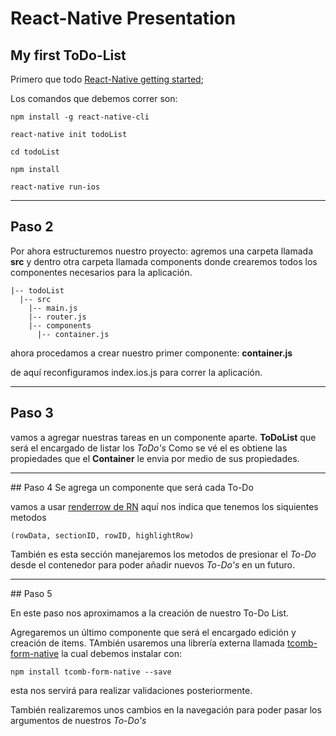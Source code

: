 # React-Native Presentation
## My first ToDo-List
Primero que todo [React-Native getting started](https://facebook.github.io/react-native/docs/getting-started.html#content);

Los comandos que debemos correr son:

 `npm install -g react-native-cli`

`react-native init todoList`

`cd todoList`

`npm install`

`react-native run-ios`
<hr>

## Paso 2

Por ahora estructuremos nuestro proyecto:
agremos una carpeta llamada **src** y dentro otra carpeta llamada components donde crearemos todos los componentes necesarios para la aplicación.


    |-- todoList
      |-- src
        |-- main.js
        |-- router.js
        |-- components
          |-- container.js

ahora procedamos a crear nuestro primer componente:
**container.js**

de aquí reconfiguramos index.ios.js para correr la aplicación.
<hr>

## Paso 3
vamos a agregar nuestras tareas en un componente aparte.
**ToDoList** que será el encargado de listar los _ToDo's_
Como se vé el es obtiene las propiedades que el **Container** le envia por medio de sus propiedades.

<hr>
## Paso 4
Se agrega un componente <Item> que será cada To-Do

vamos a usar [renderrow de RN](https://facebook.github.io/react-native/docs/listview.html#renderrow)
aquí nos indica que tenemos los siquientes metodos

 `(rowData, sectionID, rowID, highlightRow)`

También es esta sección manejaremos los metodos de presionar el _To-Do_ desde el contenedor para poder añadir nuevos _To-Do's_ en un futuro.

<hr>
## Paso 5

En este paso nos aproximamos a la creación de nuestro To-Do List.

Agregaremos un último componente que será el encargado edición y creación de items.  TAmbién usaremos una librería externa llamada [tcomb-form-native](https://github.com/gcanti/tcomb-form-native) la cual debemos instalar con:

`npm install tcomb-form-native --save`


esta nos servirá para realizar validaciones posteriormente.

También realizaremos unos cambios en la navegación para poder pasar los argumentos de nuestros _To-Do's_
